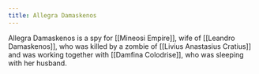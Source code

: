 ```yaml
---
title: Allegra Damaskenos
---
```

Allegra Damaskenos is a spy for [[Mineosi Empire]], wife of [[Leandro Damaskenos]], who was killed by a zombie of [[Livius Anastasius Cratius]] and was working together with [[Damfina Colodrise]], who was sleeping with her husband. 